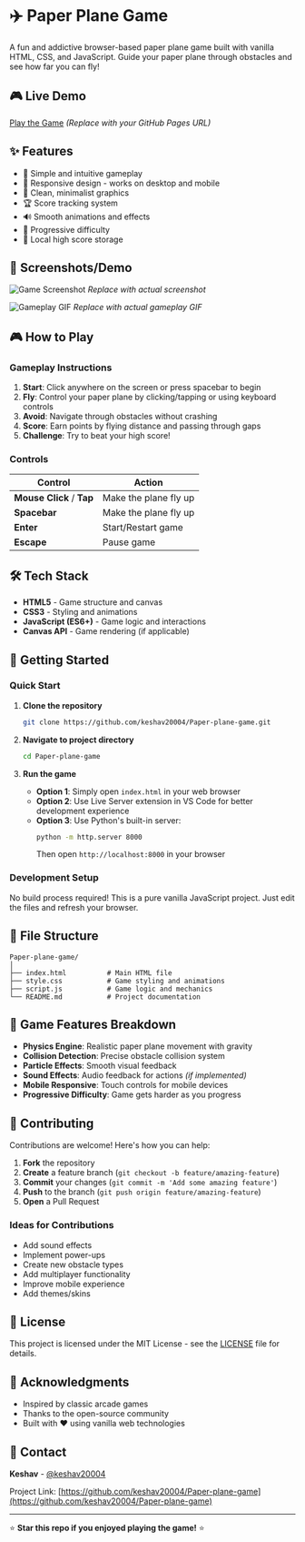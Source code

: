 # ✈️ Paper Plane Game

A fun and addictive browser-based paper plane game built with vanilla HTML, CSS, and JavaScript. Guide your paper plane through obstacles and see how far you can fly!

## 🎮 Live Demo

[Play the Game](https://keshav20004.github.io/Paper-plane-game/) *(Replace with your GitHub Pages URL)*

## ✨ Features

- 🎯 Simple and intuitive gameplay
- 📱 Responsive design - works on desktop and mobile
- 🎨 Clean, minimalist graphics
- 🏆 Score tracking system
- 🔊 Smooth animations and effects
- 🚀 Progressive difficulty
- 💾 Local high score storage

## 📸 Screenshots/Demo

![Game Screenshot](https://via.placeholder.com/600x400/87CEEB/ffffff?text=Game+Screenshot)
*Replace with actual screenshot*

![Gameplay GIF](https://via.placeholder.com/600x400/98FB98/ffffff?text=Gameplay+GIF)
*Replace with actual gameplay GIF*

## 🎮 How to Play

### Gameplay Instructions

1. **Start**: Click anywhere on the screen or press spacebar to begin
2. **Fly**: Control your paper plane by clicking/tapping or using keyboard controls
3. **Avoid**: Navigate through obstacles without crashing
4. **Score**: Earn points by flying distance and passing through gaps
5. **Challenge**: Try to beat your high score!

### Controls

| Control | Action |
|---------|--------|
| **Mouse Click** / **Tap** | Make the plane fly up |
| **Spacebar** | Make the plane fly up |
| **Enter** | Start/Restart game |
| **Escape** | Pause game |

## 🛠️ Tech Stack

- **HTML5** - Game structure and canvas
- **CSS3** - Styling and animations
- **JavaScript (ES6+)** - Game logic and interactions
- **Canvas API** - Game rendering (if applicable)

## 🚀 Getting Started

### Quick Start

1. **Clone the repository**
   ```bash
   git clone https://github.com/keshav20004/Paper-plane-game.git
   ```

2. **Navigate to project directory**
   ```bash
   cd Paper-plane-game
   ```

3. **Run the game**
   - **Option 1**: Simply open `index.html` in your web browser
   - **Option 2**: Use Live Server extension in VS Code for better development experience
   - **Option 3**: Use Python's built-in server:
     ```bash
     python -m http.server 8000
     ```
     Then open `http://localhost:8000` in your browser

### Development Setup

No build process required! This is a pure vanilla JavaScript project. Just edit the files and refresh your browser.

## 📁 File Structure

```
Paper-plane-game/
│
├── index.html          # Main HTML file
├── style.css           # Game styling and animations
├── script.js           # Game logic and mechanics
└── README.md           # Project documentation
```

## 🎯 Game Features Breakdown

- **Physics Engine**: Realistic paper plane movement with gravity
- **Collision Detection**: Precise obstacle collision system
- **Particle Effects**: Smooth visual feedback
- **Sound Effects**: Audio feedback for actions *(if implemented)*
- **Mobile Responsive**: Touch controls for mobile devices
- **Progressive Difficulty**: Game gets harder as you progress

## 🤝 Contributing

Contributions are welcome! Here's how you can help:

1. **Fork** the repository
2. **Create** a feature branch (`git checkout -b feature/amazing-feature`)
3. **Commit** your changes (`git commit -m 'Add some amazing feature'`)
4. **Push** to the branch (`git push origin feature/amazing-feature`)
5. **Open** a Pull Request

### Ideas for Contributions

- Add sound effects
- Implement power-ups
- Create new obstacle types
- Add multiplayer functionality
- Improve mobile experience
- Add themes/skins

## 📝 License

This project is licensed under the MIT License - see the [LICENSE](LICENSE) file for details.

## 🙏 Acknowledgments

- Inspired by classic arcade games
- Thanks to the open-source community
- Built with ❤️ using vanilla web technologies

## 📧 Contact

**Keshav** - [@keshav20004](https://github.com/keshav20004)

Project Link: [https://github.com/keshav20004/Paper-plane-game](https://github.com/keshav20004/Paper-plane-game)

---
⭐ **Star this repo if you enjoyed playing the game!** ⭐
